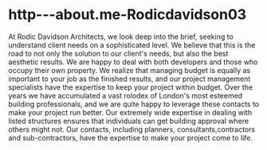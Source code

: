http---about.me-Rodicdavidson03
===============================

At Rodic Davidson Architects, we look deep into the brief, seeking to understand client needs on a sophisticated level. We believe that this is the road to not only the solution to our client's needs, but also the best aesthetic results. We are happy to deal with both developers and those who occupy their own property. We realize that managing budget is equally as important to your job as the finished results, and our project management specialists have the expertise to keep your project within budget. Over the years we have accumulated a vast rolodex of London's most esteemed building professionals, and we are quite happy to leverage these contacts to make your project run better.  Our extremely wide expertise in dealing with listed structures ensures that individuals can get building approval where others might not. Our contacts, including planners, consultants,contractors and sub-contractors, have the expertise to make your project come to life.
